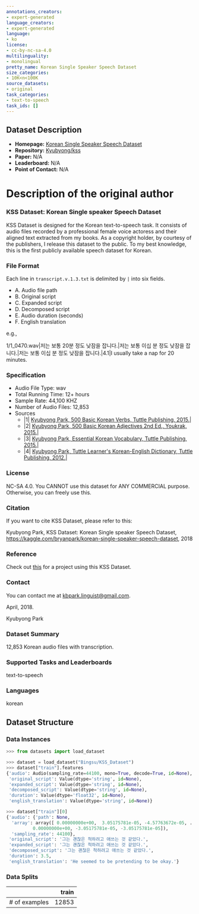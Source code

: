 ```yaml
---
annotations_creators:
- expert-generated
language_creators:
- expert-generated
language:
- ko
license:
- cc-by-nc-sa-4.0
multilinguality:
- monolingual
pretty_name: Korean Single Speaker Speech Dataset
size_categories:
- 10K<n<100K
source_datasets:
- original
task_categories:
- text-to-speech
task_ids: []
---
```


## Dataset Description

- **Homepage:** [Korean Single Speaker Speech Dataset](https://www.kaggle.com/datasets/bryanpark/korean-single-speaker-speech-dataset)
- **Repository:** [Kyubyong/kss](https://github.com/Kyubyong/kss)
- **Paper:** N/A
- **Leaderboard:** N/A
- **Point of Contact:** N/A

# Description of the original author

### KSS Dataset: Korean Single speaker Speech Dataset

KSS Dataset is designed for the Korean text-to-speech task. It consists of audio files recorded by a professional female voice actoress and their aligned text extracted from my books. As a copyright holder, by courtesy of the publishers, I release this dataset to the public. To my best knowledge, this is the first publicly available speech dataset for Korean.

### File Format

Each line in `transcript.v.1.3.txt` is delimited by `|` into six fields.
- A. Audio file path
- B. Original script
- C. Expanded script
- D. Decomposed script
- E. Audio duration (seconds)
- F. English translation

e.g.,

1/1_0470.wav|저는 보통 20분 정도 낮잠을 잡니다.|저는 보통 이십 분 정도 낮잠을 잡니다.|저는 보통 이십 분 정도 낮잠을 잡니다.|4.1|I usually take a nap for 20 minutes.

### Specification

- Audio File Type: wav
- Total Running Time: 12+ hours
- Sample Rate: 44,100 KHZ
- Number of Audio Files: 12,853
- Sources
  - |1| [Kyubyong Park, 500 Basic Korean Verbs, Tuttle Publishing, 2015.](https://www.amazon.com/500-Basic-Korean-Verbs-Comprehensive/dp/0804846057/ref=sr_1_1?s=books&ie=UTF8&qid=1522911616&sr=1-1&keywords=kyubyong+park)|
  - |2| [Kyubyong Park, 500 Basic Korean Adjectives 2nd Ed., Youkrak, 2015.](http://www.hanbooks.com/500bakoad.html)|
  - |3| [Kyubyong Park, Essential Korean Vocabulary, Tuttle Publishing, 2015.](https://www.amazon.com/Essential-Korean-Vocabulary-Phrases-Fluently/dp/0804843252/ref=sr_1_3?s=books&ie=UTF8&qid=1522911806&sr=1-3&keywords=kyubyong+park)|
  - |4| [Kyubyong Park, Tuttle Learner's Korean-English Dictionary, Tuttle Publishing, 2012.](https://www.amazon.com/Tuttle-Learners-Korean-English-Dictionary-Essential/dp/0804841500/ref=sr_1_8?s=books&ie=UTF8&qid=1522911806&sr=1-8&keywords=kyubyong+park)|
  
### License

NC-SA 4.0. You CANNOT use this dataset for ANY COMMERCIAL purpose. Otherwise, you can freely use this.

### Citation

If you want to cite KSS Dataset, please refer to this:

Kyubyong Park, KSS Dataset: Korean Single speaker Speech Dataset, https://kaggle.com/bryanpark/korean-single-speaker-speech-dataset, 2018

### Reference

Check out [this](https://github.com/Kyubyong/kss) for a project using this KSS Dataset.

### Contact

You can contact me at kbpark.linguist@gmail.com.

April, 2018.

Kyubyong Park

### Dataset Summary

12,853 Korean audio files with transcription.

### Supported Tasks and Leaderboards

text-to-speech

### Languages

korean

## Dataset Structure

### Data Instances

```python
>>> from datasets import load_dataset

>>> dataset = load_dataset("Bingsu/KSS_Dataset")
>>> dataset["train"].features
{'audio': Audio(sampling_rate=44100, mono=True, decode=True, id=None),
 'original_script': Value(dtype='string', id=None),
 'expanded_script': Value(dtype='string', id=None),
 'decomposed_script': Value(dtype='string', id=None),
 'duration': Value(dtype='float32', id=None),
 'english_translation': Value(dtype='string', id=None)}
```
```python
>>> dataset["train"][0]
{'audio': {'path': None,
  'array': array([ 0.00000000e+00,  3.05175781e-05, -4.57763672e-05, ...,
          0.00000000e+00, -3.05175781e-05, -3.05175781e-05]),
  'sampling_rate': 44100},
 'original_script': '그는 괜찮은 척하려고 애쓰는 것 같았다.',
 'expanded_script': '그는 괜찮은 척하려고 애쓰는 것 같았다.',
 'decomposed_script': '그는 괜찮은 척하려고 애쓰는 것 같았다.',
 'duration': 3.5,
 'english_translation': 'He seemed to be pretending to be okay.'}
```
### Data Splits

|               | train |
|---------------|------:|
| # of examples | 12853 |